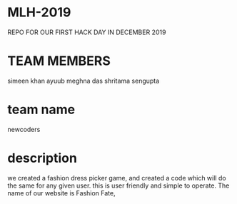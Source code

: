 # MLH-2019
REPO FOR OUR FIRST HACK DAY IN DECEMBER 2019
# TEAM MEMBERS
simeen khan ayuub
meghna das
shritama sengupta
# team name
newcoders
# description
we created a fashion dress picker game, and created a code which will do the same for any given user. this is user friendly and simple to operate. The name of our website is Fashion Fate,
